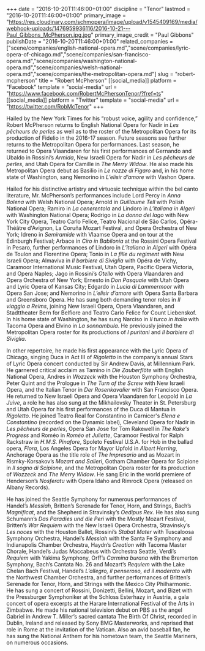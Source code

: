+++
date = "2016-10-20T11:46:00+01:00"
discipline = "Tenor"
lastmod = "2016-10-20T11:46:00+01:00"
primary_image = "https://res.cloudinary.com/schmopera/image/upload/v1545409169/media/webhook-uploads/1476959936116/2016-10-21---Paul_Gibbons_McPherson.jpg.jpg"
primary_image_credit = "Paul Gibbons"
publishDate = "2016-10-20T11:46:00+01:00"
related_companies = ["scene/companies/english-national-opera.md","scene/companies/lyric-opera-of-chicago.md","scene/companies/san-francisco-opera.md","scene/companies/washington-national-opera.md","scene/companies/welsh-national-opera.md","scene/companies/the-metropolitan-opera.md"]
slug = "robert-mcpherson"
title = "Robert McPherson"
[[social_media]]
platform = "Facebook"
template = "social-media"
url = "https://www.facebook.com/RobertMcPhersonTenor/?fref=ts"
[[social_media]]
platform = "Twitter"
template = "social-media"
url = "https://twitter.com/RobMcTenor"
+++

Hailed by the New York Times for his “robust voice, agility and confidence,” Robert McPherson returns to English National Opera for Nadir in *Les pêcheurs de perles* as well as to the roster of the Metropolitan Opera for its production of Fidelio in the 2016-17 season. Future seasons see further returns to the Metropolitan Opera for performances. Last season, he returned to Opera Vlaandaren for his first performances of Gernando and Ubaldo in Rossini’s *Armida*, New Israeli Opera for Nadir in *Les pêcheurs de perles*, and Utah Opera for Camille in *The Merry Widow*. He also made his Metropolitan Opera debut as Basilio in *Le nozze di Figaro* and, in his home state of Washington, sang Nemorino in *L’elisir d’amore* with Vashon Opera. 

Hailed for his distinctive artistry and virtuosic technique within the bel canto literature, Mr. McPherson’s performances include Lord Percy in *Anna Bolena* with Welsh National Opera; Arnold in *Guillaume Tell* with Polish National Opera; Ramiro in *La cenerentola* and Lindoro in *L’italiana in Algeri* with Washington National Opera; Rodrigo in *La donna del lago* with New York City Opera, Teatro Carlo Felice, Teatro Nacional de São Carlos, Opéra-Théâtre d'Avignon, La Coruña Mozart Festival, and Opera Orchestra of New York; Idreno in *Semiramide* with Vlaamse Opera and on tour at the Edinburgh Festival; Arbace in *Ciro in Babilonia* at the Rossini Opera Festival in Pesaro, further performances of Lindoro in *L’italiana in Algeri* with Opéra de Toulon and Florentine Opera; Tonio in *La fille du regiment* with New Israeli Opera; Almaviva in *Il barbiere di Siviglia* with Opéra de Vichy, Caramoor International Music Festival, Utah Opera, Pacific Opera Victoria, and Opera Naples; Jago in Rossini’s *Otello* with Opera Vlaandaren and Opera Orchestra of New York; Ernesto in *Don Pasquale* with Utah Opera and Lyric Opera of Kansas City; Edgardo in *Lucia di Lammermoor* with Opera San Jose; and Nemorino in *L’elisir d’amore* with Opera Santa Barbara and Greensboro Opera. He has sung both demanding tenor roles in *Il viaggio a Reims*, joining New Israeli Opera, Opera Vlaandaren, and Stadttheater Bern for Belfiore and Teatro Carlo Felice for Count Liebenskof. In his home state of Washington, he has sung Narciso in *Il turco in Italia* with Tacoma Opera and Elvino in *La sonnambula*. He previously joined the Metropolitan Opera roster for its productions of *I puritani* and *Il barbiere di Siviglia*.

In other repertoire, he made his first appearance with the Lyric Opera of Chicago, singing Duca in Act III of *Rigoletto* in the company’s annual Stars of Lyric Opera concert conducted by Sir Andrew Davis, at Millennium Park. He garnered critical acclaim as Tamino in *Die Zauberflöte* with English National Opera, Andres in *Wozzeck* with the Houston Symphony Orchestra, Peter Quint and the Prologue in *The Turn of the Screw* with New Israeli Opera, and the Italian Tenor in *Der Rosenkavalier* with San Francisco Opera. He returned to New Israeli Opera and Opera Vlaandaren for Leopold in *La Juive*, a role he has also sung at the Mikhailovsky Theater in St. Petersburg and Utah Opera for his first performances of the Duca di Mantua in *Rigoletto*. He joined Teatro Real for Constantino in Carnicer's *Elena e Constantino* (recorded on the Dynamic label), Cleveland Opera for Nadir in *Les pêcheurs de perles*, Opera San Jose for Tom Rakewell in *The Rake's Progress* and Roméo in *Roméo et Juliette*, Caramoor Festival for Ralph Rackstraw in *H.M.S. Pinafore*, Spoleto Festival U.S.A. for Hob in the ballad opera, *Flora*, Los Angeles Opera for Mayor Upfold in *Albert Herring*, Anchorage Opera as the title role of *The Impresario* and as Mozart in Rismky-Korsakov’s *Mozart and Salieri*, Gotham Chamber Opera for Scipione in *Il sogno di Scipione*, and the Metropolitan Opera roster for its production of *Wozzeck* and *The Merry Widow*. He sang Eric in the world premiere of Henderson’s *Nosferatu* with Opera Idaho and Rimrock Opera (released on Albany Records).

He has joined the Seattle Symphony for numerous performances of Handel’s *Messiah*, Britten’s Serenade for Tenor, Horn, and Strings, Bach’s *Magnificat*, and the Shepherd in Stravinsky’s *Oedipus Rex*. He has also sung Schumann’s *Das Paradies und die Peri* with the Mostly Mozart Festival, Britten’s *War Requiem* with the New Israeli Opera Orchestra, Stravinsky’s *Les noces* with the Houston Ballet, Rossini’s *Stabat Mater* with Tuscaloosa Symphony Orchestra, Handel’s *Messiah* with the Santa Fe Symphony and Indianapolis Chamber Orchestra, Haydn’s *Creation* with Tacoma Master Chorale, Handel’s Judas Maccabeus with Orchestra Seattle, Verdi’s *Requiem* with Yakima Symphony, Orff’s *Carmina burana* with the Bremerton Symphony, Bach’s Cantata No. 26 and Mozart’s *Requiem* with the Lake Chelan Bach Festival, Handel’s *L’allegro, il penseroso, ed il moderato* with the Northwest Chamber Orchestra, and further performances of Britten’s Serenade for Tenor, Horn, and Strings with the Mexico City Philharmonic. He has sung a concert of Rossini, Donizetti, Bellini, Mozart, and Bizet with the Pressburger Symphoniker at the Schloss Esterhazy in Austria, a gala concert of opera excerpts at the Harare International Festival of the Arts in Zimbabwe. He made his national television debut on PBS as the angel Gabriel in Andrew T. Miller’s sacred cantata The Birth Of Christ, recorded in Dublin, Ireland and released by Sony BMG Masterworks, and reprised that role in Rome at the invitation of the Vatican. Also an avid baseball fan, he has sung the National Anthem for his hometown team, the Seattle Mariners, on numerous occasions.

